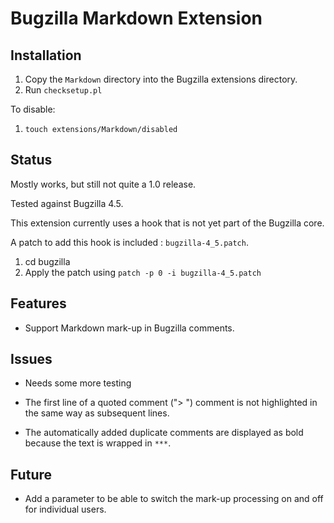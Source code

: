 # Bugzilla Markdown Extension

## Installation

 1. Copy the `Markdown` directory into the Bugzilla extensions directory.
 2. Run `checksetup.pl`
 
To disable:

 1. `touch extensions/Markdown/disabled`

## Status

Mostly works, but still not quite a 1.0 release.

Tested against Bugzilla 4.5.

This extension currently uses a hook that is not yet part of the
Bugzilla core.

A patch to add this hook is included : `bugzilla-4_5.patch`.

 1. cd bugzilla
 2. Apply the patch using `patch -p 0 -i bugzilla-4_5.patch`

## Features

 - Support Markdown mark-up in Bugzilla comments.

## Issues

 - Needs some more testing

 - The first line of a quoted comment ("> ") comment is not
   highlighted in the same way as subsequent lines.
   
 - The automatically added duplicate comments are displayed as bold
   because the text is wrapped in `***`.

## Future

 - Add a parameter to be able to switch the mark-up processing on and
   off for individual users.
